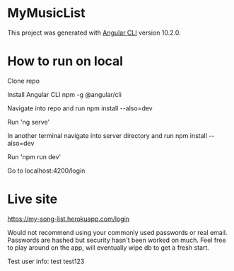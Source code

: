 # MyMusicList

This project was generated with [Angular CLI](https://github.com/angular/angular-cli) version 10.2.0.

# How to run on local

Clone repo

Install Angular CLI npm -g @angular/cli

Navigate into repo and run npm install --also=dev

Run 'ng serve'

In another terminal navigate into server directory and run npm install --also=dev

Run 'npm run dev'

Go to localhost:4200/login


# Live site

https://my-song-list.herokuapp.com/login

Would not recommend using your commonly used passwords or real email. Passwords are hashed but security hasn't been worked on much. Feel free to play around on the app, will eventually wipe db to get a fresh start.

Test user info:
test
test123
